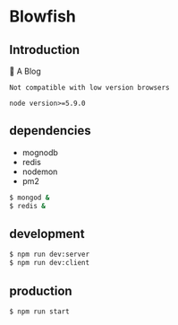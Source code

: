 # Blowfish

## Introduction

:blowfish: A Blog

`Not compatible with low version browsers`

`node version>=5.9.0`

## dependencies
- mognodb
- redis
- nodemon
- pm2

```bash
$ mongod &
$ redis &
```

## development

```bash
$ npm run dev:server
$ npm run dev:client
```

## production

```bash
$ npm run start
```
